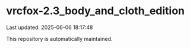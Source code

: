 # vrcfox-2.3_body_and_cloth_edition

Last updated: 2025-06-06 18:17:48

This repository is automatically maintained.
